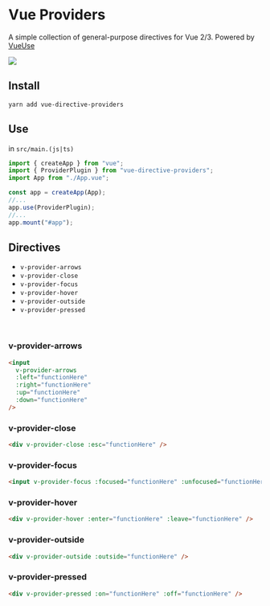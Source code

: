 # Vue Providers

A simple collection of general-purpose directives for Vue 2/3. Powered by [VueUse](https://vueuse.org/)

<img src="https://img.shields.io/npm/v/vue-directive-providers?label=&style=for-the-badge" />

## Install

`yarn add vue-directive-providers`

## Use

in `src/main.(js|ts)`

```js
import { createApp } from "vue";
import { ProviderPlugin } from "vue-directive-providers";
import App from "./App.vue";

const app = createApp(App);
//...
app.use(ProviderPlugin);
//...
app.mount("#app");
```

## Directives

- `v-provider-arrows`
- `v-provider-close`
- `v-provider-focus`
- `v-provider-hover`
- `v-provider-outside`
- `v-provider-pressed`

<br>

### v-provider-arrows

```html
<input
  v-provider-arrows
  :left="functionHere"
  :right="functionHere"
  :up="functionHere"
  :down="functionHere"
/>
```

### v-provider-close

```html
<div v-provider-close :esc="functionHere" />
```

### v-provider-focus

```html
<input v-provider-focus :focused="functionHere" :unfocused="functionHere" />
```

### v-provider-hover

```html
<div v-provider-hover :enter="functionHere" :leave="functionHere" />
```

### v-provider-outside

```html
<div v-provider-outside :outside="functionHere" />
```

### v-provider-pressed

```html
<div v-provider-pressed :on="functionHere" :off="functionHere" />
```
